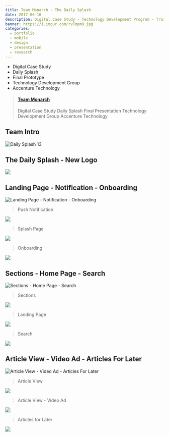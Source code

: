 ```yaml
---
title: Team Monarch - The Daily Splash
date: 2017-06-16
description: Digital Case Study - Technology Development Program - Training at Accenture in St Charles
banner: https://i.imgur.com/rvTmpm9.jpg
categories:
  - portfolio
  - mobile
  - design
  - presentation
  - research
---
```


* Digital Case Study
* Daily Splash
* Final Prototype
* Technology Development Group
* Accenture Technology

<blockquote class="embedly-card"><h4><a href="https://speakerdeck.com/fvcproductions/team-monarch">Team Monarch</a></h4><p>Digital Case Study Daily Splash Final Presentation Technology Development Group Accenture Technology</p></blockquote>
<script async src="//cdn.embedly.com/widgets/platform.js" charset="UTF-8"></script>

## Team Intro

![Daily Splash 13](https://i.imgur.com/rvTmpm9.jpg)

## The Daily Splash - New Logo

<p class="centered small-image">
  <img src="https://i.imgur.com/5ILvZnt.png">
</p>

## Landing Page - Notification - Onboarding

![Landing Page - Notification - Onboarding](https://i.imgur.com/IJQUTO5.png)

> Push Notification

<p class="centered small-image">
  <img src="https://i.imgur.com/YcfPKlP.png">
</p>

> Splash Page

<p class="centered small-image">
  <img src="https://i.imgur.com/3JFzzsM.png">
</p>

> Onboarding

<p class="centered small-image">
  <img src="https://i.imgur.com/uJISQO4.png">
</p>

## Sections - Home Page - Search

![Sections - Home Page - Search](https://i.imgur.com/8deThhW.png)

> Sections

<p class="centered small-image">
  <img src="https://i.imgur.com/PGpzZVd.png">
</p>

> Landing Page

<p class="centered small-image">
  <img src="https://i.imgur.com/mbpN3zP.png">
</p>

> Search

<p class="centered small-image">
  <img src="https://i.imgur.com/8dTGe3J.png">
</p>

## Article View - Video Ad - Articles For Later

![Article View - Video Ad - Articles For Later](https://i.imgur.com/owkrrZj.png)

> Article View

<p class="centered small-image">
  <img src="https://i.imgur.com/fJykmHF.png">
</p>

> Article View - Video Ad

<p class="centered small-image">
  <img src="https://i.imgur.com/jKUP6KP.png">
</p>

> Articles for Later

<p class="centered small-image">
  <img src="https://i.imgur.com/iCnBBml.png">
</p>
